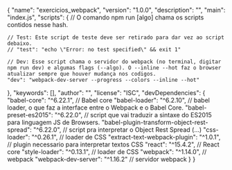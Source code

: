{
  "name": "exercicios_webpack",
  "version": "1.0.0",
  "description": "",
  "main": "index.js",
  "scripts": {
    // O comando npm run [algo] chama os scripts contidos nesse hash.

    // Test: Este script de teste deve ser retirado para dar vez ao script debaixo.
    // "test": "echo \"Error: no test specified\" && exit 1"

    // Dev: Esse script chama o servidor do webpack (no terminal, digitar npm run dev) e algumas flags (--algo). O --inline --hot faz o browser atualizar sempre que houver mudança nos codigos.
    "dev": "webpack-dev-server --progress --colors --inline --hot"
  },
  "keywords": [],
  "author": "",
  "license": "ISC",
  "devDependencies": {
    "babel-core": "^6.22.1", // Babel core
    "babel-loader": "^6.2.10", // babel loader, o que faz a interface entre o Webpack e o Babel Core.
    "babel-preset-es2015": "^6.22.0", // script que vai traduzir a sintaxe do ES2015 para linguagem JS de Browsers.
    "babel-plugin-transform-object-rest-spread": "^6.22.0", // script pra interpretar o Object Rest Spread (...) 
    "css-loader": "^0.26.1", // loader de CSS
    "extract-text-webpack-plugin": "^1.0.1", // plugin necessario para interpretar textos CSS
    "react": "^15.4.2", // React core
    "style-loader": "^0.13.1", // loader de CSS
    "webpack": "^1.14.0", // webpack
    "webpack-dev-server": "^1.16.2" // servidor webpack
  }
}